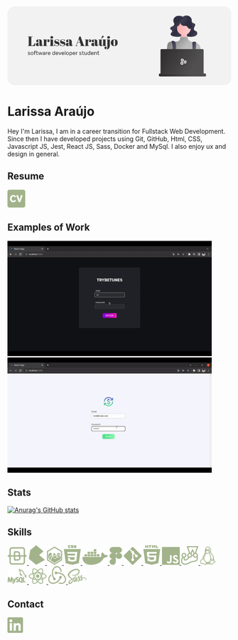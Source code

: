 <p align="center">
  <img src="images/BannerGithub.png" />
</p>

# Larissa Araújo

Hey I'm Larissa, I am in a career transition for Fullstack Web Development. Since then I have developed projects using Git, GitHub, Html, CSS, Javascript JS, Jest, React JS, Sass, Docker and MySql. I also enjoy ux and design in general.

## Resume
<p align="left">
  <a href="docs/LarissaAraujoSoftwareDevelopmentPT.pdf" download>
    <img src="images/CV.png" alt="Larissa Araújo Resume">
  </a>
</p>

## Examples of Work
<p align="left">
 <a href="https://github.com/larissajuliavsa/trybetunes"> <img src="images/trybetunes-preview.gif" alt="Trybetunes Project" width="460"></a>   <a href="https://github.com/larissajuliavsa/trybewallet"><img src="images/trybewallet-preview.gif" alt="Trybewallet Project" width="460" ></a>
</p>

## Stats
[![Anurag's GitHub stats](https://github-readme-stats.vercel.app/api?username=larissajuliavsa&theme=dracula)](https://github.com/anuraghazra/github-readme-stats)

## Skills
<p align="left"> <a href="https://getbootstrap.com" target="_blank" rel="noreferrer"> <img src="images/Bootstrap.png" alt="bootstrap"> </a>  <a href="https://bulma.io/" target="_blank" rel="noreferrer"> <img src="images/Bulma.png" alt="bulma"> </a>  <a href="https://www.chartjs.org" target="_blank" rel="noreferrer"> <img src="images/ChartJs.png" alt="chartjs"> </a>  <a href="https://www.w3schools.com/css/" target="_blank" rel="noreferrer"> <img src="images/CSS.png" alt="css3"> </a>  <a href="https://www.docker.com/" target="_blank" rel="noreferrer"> <img src="images/Docker.png" alt="docker"> </a>  <a href="https://www.figma.com/" target="_blank" rel="noreferrer"> <img src="images/Figma.png" alt="figma"> </a>  <a href="https://git-scm.com/" target="_blank" rel="noreferrer"> <img src="images/Git.png" alt="git"> </a>  <a href="https://www.w3.org/html/" target="_blank" rel="noreferrer"> <img src="images/HTML.png" alt="html5"> </a>  <a href="https://developer.mozilla.org/en-US/docs/Web/JavaScript" target="_blank" rel="noreferrer"> <img src="images/JS.png" alt="javascript"> </a>  <a href="https://jestjs.io" target="_blank" rel="noreferrer"> <img src="images/Jest.png" alt="jest"> </a>  <a href="https://www.linux.org/" target="_blank" rel="noreferrer"> <img src="images/Linux.png" alt="linux"> </a>  <a href="https://www.mysql.com/" target="_blank" rel="noreferrer"> <img src="images/MySql.png" alt="mysql"> </a>  <a href="https://reactjs.org/" target="_blank" rel="noreferrer"> <img src="images/ReactJs.png" alt="react"> </a>  <a href="https://redux.js.org" target="_blank" rel="noreferrer"> <img src="images/Redux.png" alt="redux"> </a>  <a href="https://sass-lang.com" target="_blank" rel="noreferrer"> <img src="images/Sass.png" alt="sass"> </a> </p>

## Contact
<p align="left">
<a href="https://linkedin.com/in/larissa-julia-araújo" target="blank"><img align="center" src="images/Linkedin.png" alt="larissa-julia-araújo"/></a>
</p>

